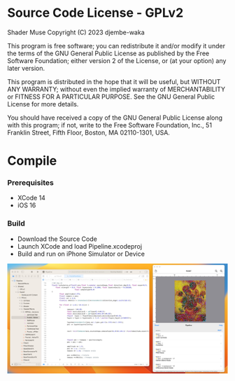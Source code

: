 # Source Code License - GPLv2

Shader Muse
Copyright (C) 2023 djembe-waka 

This program is free software; you can redistribute it and/or
modify it under the terms of the GNU General Public License
as published by the Free Software Foundation; either version 2
of the License, or (at your option) any later version.

This program is distributed in the hope that it will be useful,
but WITHOUT ANY WARRANTY; without even the implied warranty of
MERCHANTABILITY or FITNESS FOR A PARTICULAR PURPOSE.  See the
GNU General Public License for more details.

You should have received a copy of the GNU General Public License
along with this program; if not, write to the Free Software
Foundation, Inc., 51 Franklin Street, Fifth Floor, Boston, MA  02110-1301, USA.

# Compile

### Prerequisites

* XCode 14
* iOS 16

### Build

* Download the Source Code
* Launch XCode and load Pipeline.xcodeproj 
* Build and run on iPhone Simulator or Device

<img src=ShaderMuseCompile.jpg>

